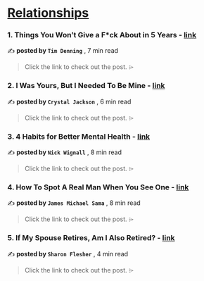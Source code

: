 
<h1><a href=https://medium.com/tag/relationships/recommended target="_blank" rel="noopener noreferrer">Relationships</a></h1>
<h3>1. Things You Won’t Give a F*ck About in 5 Years - <a href=https://medium.com/illumination-curated/things-you-wont-give-a-f-ck-about-in-5-years-929a508c97db?source=tag_recommended_feed---------0-84----------relationships----------5267da45_d2cc_4965_9918_b04652b0df34------- target="_blank" rel="noopener noreferrer">link</a></h3>

✍️ **posted by `Tim Denning`** <date> , 7 min read</date>

<blockquote>Click the link to check out the post. ⌲</blockquote>

<h3>2. I Was Yours, But I Needed To Be Mine - <a href=https://medium.com/heart-affairs/i-was-yours-but-i-needed-to-be-mine-634af9f2caca?source=tag_recommended_feed---------1-107----------relationships----------5267da45_d2cc_4965_9918_b04652b0df34------- target="_blank" rel="noopener noreferrer">link</a></h3>

✍️ **posted by `Crystal Jackson`** <date> , 6 min read</date>

<blockquote>Click the link to check out the post. ⌲</blockquote>

<h3>3. 4 Habits for Better Mental Health - <a href=https://medium.com/@nickwignall/4-habits-for-better-mental-health-102e2c87448a?source=tag_recommended_feed---------2-85----------relationships----------5267da45_d2cc_4965_9918_b04652b0df34------- target="_blank" rel="noopener noreferrer">link</a></h3>

✍️ **posted by `Nick Wignall`** <date> , 8 min read</date>

<blockquote>Click the link to check out the post. ⌲</blockquote>

<h3>4. How To Spot A Real Man When You See One - <a href=https://medium.com/@jamesmsama/how-to-spot-a-real-man-when-you-see-one-c10e10fb5727?source=tag_recommended_feed---------3-84----------relationships----------5267da45_d2cc_4965_9918_b04652b0df34------- target="_blank" rel="noopener noreferrer">link</a></h3>

✍️ **posted by `James Michael Sama`** <date> , 8 min read</date>

<blockquote>Click the link to check out the post. ⌲</blockquote>

<h3>5. If My Spouse Retires, Am I Also Retired? - <a href=https://medium.com/crows-feet/if-my-spouse-retires-am-i-also-retired-cf84ec560f5a?source=tag_recommended_feed---------4-107----------relationships----------5267da45_d2cc_4965_9918_b04652b0df34------- target="_blank" rel="noopener noreferrer">link</a></h3>

✍️ **posted by `Sharon Flesher`** <date> , 4 min read</date>

<blockquote>Click the link to check out the post. ⌲</blockquote>


